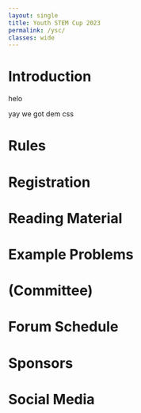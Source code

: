 ```yaml
---
layout: single
title: Youth STEM Cup 2023
permalink: /ysc/
classes: wide
---
```


<link href="/assets/css/ysc.css" type="text/css" rel="stylesheet" />

# Introduction
helo 
<p id="red">yay we got dem css</p>

# Rules

# Registration

# Reading Material
# Example Problems

# (Committee)

# Forum Schedule
# Sponsors
# Social Media
